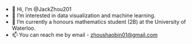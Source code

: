- 👋 Hi, I’m @JackZhou201
- 👀 I’m interested in data visualization and machine learning. 
- 🌱 I’m currently a honours mathematics student (2B) at the University of Waterloo. 
- 📫 You can reach me by email - zhoushaobin01@gmail.com 

<!---
JackZhou201/JackZhou201 is a ✨ special ✨ repository because its `README.md` (this file) appears on your GitHub profile.
You can click the Preview link to take a look at your changes.
--->
